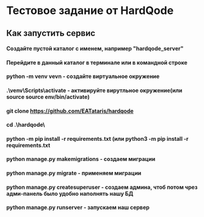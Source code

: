 # Тестовое задание от HardQode

## Как запустить сервис

#### Создайте пустой каталог с именем, например "hardqode_server"
#### Перейдите в данный каталог в терминале или в командной строке
#### python -m venv vevn - создайте виртуальное окружение
#### .\venv\Scripts\activate - активируйте вирутльное окружение(или source source env/bin/activate)
#### git clone https://github.com/EATataris/hardqode
#### cd .\hardqode\
#### python -m pip install -r requirements.txt (или python3 -m pip install -r requirements.txt
#### python manage.py makemigrations  - создаем миграции
#### python manage.py migrate  - применяем миграции
#### python manage.py createsuperuser - создаем админа, чтоб потом чрез адми-панель было удобно наполнять нашу БД
#### python manage.py runserver - запускаем наш сервер